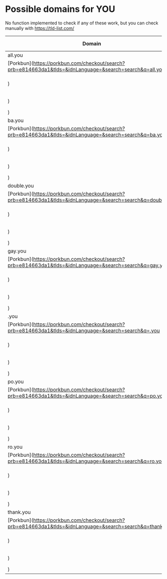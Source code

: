 # Possible domains for YOU

No function implemented to check if any of these work, but you can check manually with https://tld-list.com/

| Domain | Porkbun | NameCheap | Google Domains |
|---|---|---|---|
| all.you | [Porkbun](https://porkbun.com/checkout/search?prb=e814663da1&tlds=&idnLanguage=&search=search&q=all.you) | [Namecheap](https://www.namecheap.com/domains/registration/results/?domain=all.you) | [Google](https://domains.google.com/registrar/search?searchTerm=all.you) |
| ba.you | [Porkbun](https://porkbun.com/checkout/search?prb=e814663da1&tlds=&idnLanguage=&search=search&q=ba.you) | [Namecheap](https://www.namecheap.com/domains/registration/results/?domain=ba.you) | [Google](https://domains.google.com/registrar/search?searchTerm=ba.you) |
| double.you | [Porkbun](https://porkbun.com/checkout/search?prb=e814663da1&tlds=&idnLanguage=&search=search&q=double.you) | [Namecheap](https://www.namecheap.com/domains/registration/results/?domain=double.you) | [Google](https://domains.google.com/registrar/search?searchTerm=double.you) |
| gay.you | [Porkbun](https://porkbun.com/checkout/search?prb=e814663da1&tlds=&idnLanguage=&search=search&q=gay.you) | [Namecheap](https://www.namecheap.com/domains/registration/results/?domain=gay.you) | [Google](https://domains.google.com/registrar/search?searchTerm=gay.you) |
| .you | [Porkbun](https://porkbun.com/checkout/search?prb=e814663da1&tlds=&idnLanguage=&search=search&q=.you) | [Namecheap](https://www.namecheap.com/domains/registration/results/?domain=.you) | [Google](https://domains.google.com/registrar/search?searchTerm=.you) |
| po.you | [Porkbun](https://porkbun.com/checkout/search?prb=e814663da1&tlds=&idnLanguage=&search=search&q=po.you) | [Namecheap](https://www.namecheap.com/domains/registration/results/?domain=po.you) | [Google](https://domains.google.com/registrar/search?searchTerm=po.you) |
| ro.you | [Porkbun](https://porkbun.com/checkout/search?prb=e814663da1&tlds=&idnLanguage=&search=search&q=ro.you) | [Namecheap](https://www.namecheap.com/domains/registration/results/?domain=ro.you) | [Google](https://domains.google.com/registrar/search?searchTerm=ro.you) |
| thank.you | [Porkbun](https://porkbun.com/checkout/search?prb=e814663da1&tlds=&idnLanguage=&search=search&q=thank.you) | [Namecheap](https://www.namecheap.com/domains/registration/results/?domain=thank.you) | [Google](https://domains.google.com/registrar/search?searchTerm=thank.you) |
